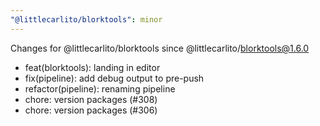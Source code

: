 ```yaml
---
"@littlecarlito/blorktools": minor
---
```


Changes for @littlecarlito/blorktools since @littlecarlito/blorktools@1.6.0
- feat(blorktools): landing in editor
- fix(pipeline): add debug output to pre-push
- refactor(pipeline): renaming pipeline
- chore: version packages (#308)
- chore: version packages (#306)
